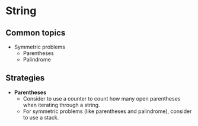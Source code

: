 # String

## Common topics
- Symmetric problems
   - Parentheses
   - Palindrome

## Strategies
- **Parentheses**
   - Consider to use a counter to count how many open parentheses when iterating through a string.
   - For symmetric problems (like parentheses and palindrome), consider to use a stack.
